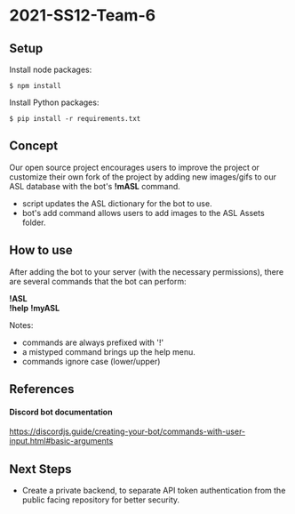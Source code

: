 # 2021-SS12-Team-6

## Setup
Install node packages:
```
$ npm install
```

Install Python packages: 
```
$ pip install -r requirements.txt
```

## Concept
Our open source project encourages users to improve the project or customize their own fork of the project by adding new images/gifs to our ASL database with the bot's __!mASL__ command.  

- script updates the ASL dictionary for the bot to use. 
- bot's add command allows users to add images to the ASL Assets folder.

## How to use
After adding the bot to your server (with the necessary permissions), there are several commands that the bot can perform:

__!ASL__  
__!help__
__!myASL__


Notes: 
- commands are always prefixed with '!'
- a mistyped command brings up the help menu. 
- commands ignore case (lower/upper)

## References

#### Discord bot documentation
https://discordjs.guide/creating-your-bot/commands-with-user-input.html#basic-arguments  


## Next Steps
- Create a private backend, to separate API token authentication from the public facing repository for better security.
